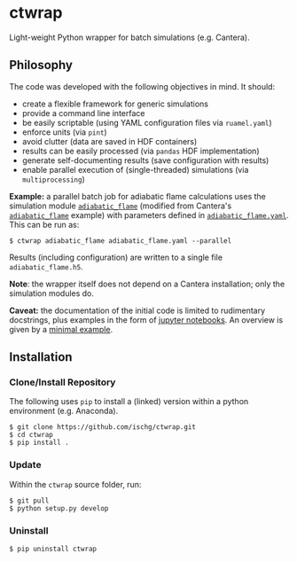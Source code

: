 # ctwrap

Light-weight Python wrapper for batch simulations (e.g. Cantera).

## Philosophy

The code was developed with the following objectives in mind. It should:

 * create a flexible framework for generic simulations
 * provide a command line interface
 * be easily scriptable (using YAML configuration files via `ruamel.yaml`)
 * enforce units (via `pint`)
 * avoid clutter (data are saved in HDF containers)
 * results can be easily processed (via `pandas` HDF implementation)
 * generate self-documenting results (save configuration with results)
 * enable parallel execution of (single-threaded) simulations (via `multiprocessing`)

__Example:__ a parallel batch job for adiabatic flame calculations uses the simulation module [`adiabatic_flame`](ctwrap/modules/adiabatic_flame.py) (modified from Cantera's [`adiabatic_flame`](https://github.com/Cantera/cantera/blob/master/interfaces/cython/cantera/examples/onedim/adiabatic_flame.py) example) with parameters defined in [`adiabatic_flame.yaml`](ctwrap/examples/adiabatic_flame.yaml). This can be run as:
```
$ ctwrap adiabatic_flame adiabatic_flame.yaml --parallel
```
Results (including configuration) are written to a single file `adiabatic_flame.h5`.

__Note__: the wrapper itself does not depend on a Cantera installation; only the simulation modules do.

__Caveat:__ the documentation of the initial code is limited to rudimentary docstrings, plus examples in the form of [jupyter notebooks](ctwrap/examples). An overview is given by a [minimal example](ctwrap/examples/template_example.ipynb). 

## Installation

### Clone/Install Repository

The following uses `pip` to install a (linked) version within a python environment (e.g. Anaconda).

```
$ git clone https://github.com/ischg/ctwrap.git
$ cd ctwrap
$ pip install .
```

### Update

Within the `ctwrap` source folder, run:

```
$ git pull
$ python setup.py develop
```

### Uninstall

```
$ pip uninstall ctwrap
```

